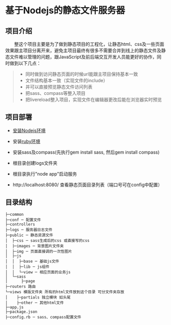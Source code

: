 基于Nodejs的静态文件服务器
======

## 项目介绍

　　整这个项目主要是为了做到静态项目的工程化，让静态html、css及一些页面效果跟主项目分离开来，避免主项目最终有很多不需要合并到线上的静态文件及静态文件难以管理的问题，跟JavaScript及前后端交互开发人员能更好的协作，同时做到以下几点：
> * 同时做到访问静态页面的时候url能跟主项目保持基本一致
> * 文件结构基本一致（实现文件的include）
> * 并可以直接预览静态文件访问列表
> * 把sass、compass等整入项目
> * 把livereload整入项目，实现文件在编辑器更改后能在浏览器实时预览

## 项目部署

* [安装Nodejs环境][1]

* 安装[ruby环境][2]

* 安装sass及compass(先执行gem install sass, 然后gem install compass)

* 根目录创建logs文件夹

* 根目录执行"node app"启动服务

* http://localhost:8080/ 查看静态页面目录列表（端口号可在config中配置）

## 目录结构

    ├─common
    ├─conf ─ 配置文件
    ├─controllers
    ├─logs ─ 服务器日志文件
    ├─public ─ 静态资源文件
    │  ├─css ─ sass生成后的css 或直接写的css
    │  ├─images ─ 背景图片文件夹
    │  ├─img ─ 页面直接调的一次性图片
    │  ├─js
    │  │  ├─base ─ 基础js文件
    │  │  ├─lib ─ js组件
    │  │  └─view ─ 相应页面的业务js
    │  └─sass
    │      ├─page
    ├─routers 路由
    └─views 模版文件夹 所有的html文件放到这个目录 可分文件夹存放
    │    ├─partials 独立模块 如头尾
    │    ├─other ─ 其他html文件
    ├─app.js
    ├─package.json
    ├─config.rb ─ sass、compass配置文件


  [1]: http://nodejs.org/download/
  [2]: http://pan.baidu.com/s/1eQoZCAI